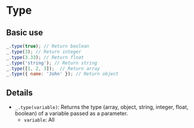 # Type

## Basic use

```js
_.type(true); // Return boolean
_.type(3); // Return integer
_.type(3.33); // Return float
_.type('string'); // Return string
_.type([1, 2, 3]);  // Return array
_.type({ name: 'John' }); // Return object
```

## Details

- `_.type(variable)`: Returns the type (array, object, string, integer, float, boolean) of a variable passed as a parameter.
  - `variable`: All
